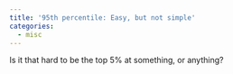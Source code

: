 ```yaml
---
title: '95th percentile: Easy, but not simple'
categories:
  - misc
---
```


Is it that hard to be the top 5\% at something, or anything? 
